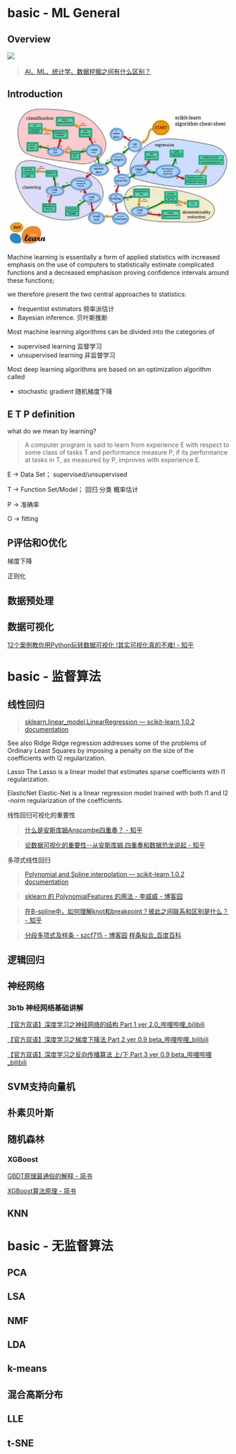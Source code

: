 # basic - ML General

## Overview
![](http://5b0988e595225.cdn.sohucs.com/images/20180102/7585b43ca14b490b8d2df881cafb775e.jpeg)

> [AI、ML、统计学、数据挖掘之间有什么区别？](https://www.sohu.com/a/214247323_463989)

## Introduction
![](../resource/pic/2022-03-07_scikitLearnAlgorithms.jpeg)

Machine learning is essentially a form of applied statistics with increased emphasis on the use of computers to statistically estimate complicated functions and a decreased emphasison proving conﬁdence intervals around these functions;

we therefore present the two central approaches to statistics:

- frequentist estimators  频率派估计
- Bayesian inference.     贝叶斯推断

Most machine learning algorithms can be divided into the categories of
- supervised  learning    监督学习
- unsupervised  learning  非监督学习

Most deep learning algorithms are based on an optimization algorithm called

- stochastic gradient  随机梯度下降

## E T P definition

what do we mean by learning?

> A computer program is said to learn from experience E with respect to some class of tasks T and performance measure P, if its performance at tasks in T, as measured by P, improves with experience E.

E -> Data Set； supervised/unsupervised

T -> Function Set/Model； 回归  分类  概率估计

P -> 准确率

O -> fitting

## P评估和O优化
梯度下降

正则化
## 数据预处理

## 数据可视化

[12个案例教你用Python玩转数据可视化 !其实可视化真的不难! - 知乎](https://zhuanlan.zhihu.com/p/62776660?from_voters_page=true)

# basic - 监督算法
## 线性回归

> [sklearn.linear_model.LinearRegression — scikit-learn 1.0.2 documentation](https://scikit-learn.org/stable/modules/generated/sklearn.linear_model.LinearRegression.html#sklearn.linear_model.LinearRegression)

See also
Ridge
Ridge regression addresses some of the problems of Ordinary Least Squares by imposing a penalty on the size of the coefficients with l2 regularization.

Lasso
The Lasso is a linear model that estimates sparse coefficients with l1 regularization.

ElasticNet
Elastic-Net is a linear regression model trained with both l1 and l2 -norm regularization of the coefficients.


线性回归可视化的重要性

> [什么是安斯库姆Anscombe四重奏？ - 知乎](https://www.zhihu.com/question/67493742)

> [论数据可视化的重要性--从安斯库姆.四重奏和数据恐龙说起 - 知乎](https://zhuanlan.zhihu.com/p/413824758)

多项式线性回归

> [Polynomial and Spline interpolation — scikit-learn 1.0.2 documentation](https://scikit-learn.org/stable/auto_examples/linear_model/plot_polynomial_interpolation.html#sphx-glr-auto-examples-linear-model-plot-polynomial-interpolation-py)

> [sklearn 的 PolynomialFeatures 的用法 - 李威威 - 博客园](https://www.cnblogs.com/liweiwei1419/p/9715702.html)


> [在B-spline中，如何理解knot和breakpoint？彼此之间联系和区别是什么？ - 知乎](https://www.zhihu.com/question/52199904)

> [分段多项式及样条 - szcf715 - 博客园](https://www.cnblogs.com/szcf715/p/7684877.html)   [样条拟合_百度百科](https://baike.baidu.com/item/%E6%A0%B7%E6%9D%A1%E6%8B%9F%E5%90%88/12726280?fr=aladdin)

## 逻辑回归

## 神经网络


### 3b1b 神经网络基础讲解

[【官方双语】深度学习之神经网络的结构 Part 1 ver 2.0_哔哩哔哩_bilibili](https://www.bilibili.com/video/BV1bx411M7Zx)

[【官方双语】深度学习之梯度下降法 Part 2 ver 0.9 beta_哔哩哔哩_bilibili](https://www.bilibili.com/video/BV1Ux411j7ri?spm_id_from=333.999.0.0)

[【官方双语】深度学习之反向传播算法 上/下 Part 3 ver 0.9 beta_哔哩哔哩_bilibili](https://www.bilibili.com/video/BV16x411V7Qg)

## SVM支持向量机

## 朴素贝叶斯

## 随机森林
### XGBoost

[GBDT原理最通俗的解释 - 简书](https://www.jianshu.com/p/9b647afc1cdc)

[XGBoost算法原理 - 简书](https://www.jianshu.com/p/a31091d5acbb)


## KNN


# basic - 无监督算法
## PCA

## LSA

## NMF

## LDA

## k-means

## 混合高斯分布

## LLE

## t-SNE

